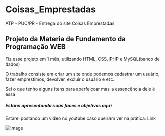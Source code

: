 # Coisas_Emprestadas
 ATP - PUC/PR - Entrega do site Coisas Emprestadas
 
 <h2 style={color: red;}>Projeto da Materia de Fundamento da Programação WEB</h2>
 
 Fiz esse projeto em 1 mês, utilizando HTML, CSS, PHP e MySQL(banco de dados)

 O trabalho consiste em criar um site onde podemos cadastrar um usuário, fazer emprestimos, devolver, excluir o usuário e etc.
 <p>Sei o que tenho alguns itens para aperfeiçoar mas a essencência dele é essa</p>
 
 <h5>Estarei apresentando suas faces e objetivos aqui</h5>
 <p>Estarei postando um video no youtube caso queiram ver na prática: <a>Link</a>
 
 ![image](https://user-images.githubusercontent.com/97964206/204547070-32222961-07be-468f-8653-2a61e1577e5e.png)

 
